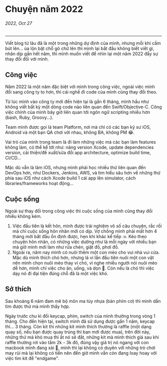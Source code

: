 # Chuyện năm 2022

###### 2022, Oct 27

---

Viết blog từ lâu đã là một trong những dự định của mình, nhưng mỗi khi cầm bút lên... ủa lộn bật chỗ gõ chữ lên thì mình lại bắt đầu không biết viết gì, nhân dịp gần hết năm, thì mình muốn viết để nhìn lại một năm 2022 đầy sự thay đổi đối với mình.

## Công việc

Năm 2022 là một năm đặc biệt với mình trong công việc, ngoài việc mình đổi sang công ty to hơn, thì cái nghề đi code của mình cũng thay đổi theo.

Từ lúc mình vào công ty mới đến hiện tại là gần 6 tháng, mình hầu như không viết bất kỳ một dòng code nào liên quan đến Swift/Objective-C. Công việc chính của mình bây giờ liên quan tới ngôn ngữ scripting nhiều hơn (bash, Ruby, Groovy...).

Team mình được gọi là team Platform, nơi mà chỉ có các bạn kỹ sư iOS, Android và một bạn QA chơi với nhau, không BA, không PM 😂.

Vai trò của mình trong team là đi làm những việc mà các bạn làm features không làm, có thể kể tới như: nâng version Xcode, update dependencies version, cải thiện/đề xuất/sửa đổi app architecture, optimize build time, CI/CD... 

Mặc dù vẫn là làm iOS, nhưng mình phải học nhiều thứ liên quan đến DevOps hơn, như Dockers, Jenkins, AWS, và tìm hiểu sâu hơn về những thứ phía sau iOS như cách Xcode build 1 cái app lên simulator, cách libraries/frameworks hoạt động...

## Cuộc sống

Ngoài sự thay đổi trong công việc thì cuộc sống của mình cũng thay đổi nhiều không kém. 

1. Việc đầu tiên là kết hôn, mình được trải nghiệm vô số câu chuyện, rắc rối mà chỉ cuộc sống hôn nhân mới có dịp. Vợ chồng mình phải mất hơn 4 tháng mới bắt đầu ổn định được, hẹn khi khác kể tiếp :v. Kéo theo chuyện hôn nhân, có những việc dường như là mỗi ngày với nhiều bạn mà giờ mình mới làm như rửa chén, giặt đồ, phơi đồ.
2. Ngoài ra, năm nay mình có nuôi thêm một con mèo cho vui nhà vui cửa. Mặc dù mình thích chó hơn, nhưng là vì lần đầu tiên nuôi một con vật nên mình chọn nuôi mèo thay vì chó, vì nghe nhiều người nói nuôi mèo dễ hơn, mình chỉ việc cho ăn, uống, và dọn 💩. Còn nếu là chó thì việc dạy nó đi đại tiện đúng chỗ đã là một việc khó.

## Sở thích

Sau khoảng 6 năm đam mê bộ môn ma túy nhựa (bàn phím cơ) thì mình dần tìm được thứ mà mình thấy hợp. 

Ngày trước chu kì đổi keycap, phím, switch của mình thường trong vòng 1 tháng. Cho đến hiện tại, switch mình đã sử dụng được gần 1 năm, keycap thì... 3 tháng. Còn kit thì những kit mình thích thường là raffle (một dạng quay số, nếu bạn được quay trúng thì bạn mới được mua), trên đời này, những thứ mà khó mua thì ắt nó sẽ đắt, những kit mà mình thích giá sau khi raffle thường rơi vào tầm 2k - 3k đô, đúng vậy giá trị nó ngang với con macbook mình đang xài 🥲, mình thì lại không có duyên với những trò chơi may rủi mà lại không có tiền nên đến giờ mình vẫn còn đang loay hoay vời việc tìm kit để "endgame".

